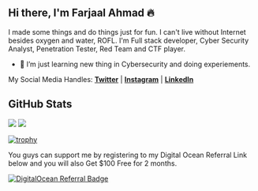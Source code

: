 ## Hi there, I'm Farjaal Ahmad 🔥

I made some things and do things just for fun. I can't live without Internet besides oxygen and water, ROFL. I'm Full stack developer, Cyber Security Analyst, Penetration Tester, Red Team and CTF player.

- 🌱 I’m just learning new thing in Cybersecurity and doing experiements.

<p>My Social Media Handles: 
  <strong><a href="https://twitter.com/farjaalahmad">Twitter</a></strong> |
  <strong><a href="https://www.instagram.com/ifarjaalahmad">Instagram</a></strong> |
  <strong><a href="https://www.linkedin.com/in/farjaalahmad/">LinkedIn</a></strong>
</p>

## GitHub Stats
<p>
  <img src="https://github-readme-stats.vercel.app/api/top-langs/?username=farjaalahmad&hide_border=true&hide=html,css&theme=dark" />
  <img src="https://github-readme-stats.vercel.app/api?username=farjaalahmad&line_height=27&count_private=true&hide_border=true&show_icons=true&theme=dark">
</p>

[![trophy](https://github-profile-trophy.vercel.app/?username=farjaalahmad&theme=alduin&margin-w=28)](https://github.com/ryo-ma/github-profile-trophy)

You guys can support me by registering to my Digital Ocean Referral Link below and you will also Get $100 Free for 2 months.

[![DigitalOcean Referral Badge](https://web-platforms.sfo2.digitaloceanspaces.com/WWW/Badge%203.svg)](https://www.digitalocean.com/?refcode=42d61c4435ff&utm_campaign=Referral_Invite&utm_medium=Referral_Program&utm_source=badge)
